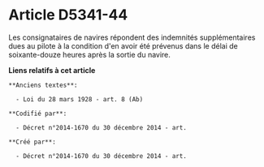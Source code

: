 # Article D5341-44

Les consignataires de navires répondent des indemnités supplémentaires dues au pilote à la condition d'en avoir été prévenus
dans le délai de soixante-douze heures après la sortie du navire.

**Liens relatifs à cet article**

	**Anciens textes**:

	  - Loi du 28 mars 1928 - art. 8 (Ab)

	**Codifié par**:

	  - Décret n°2014-1670 du 30 décembre 2014 - art.

	**Créé par**:

	  - Décret n°2014-1670 du 30 décembre 2014 - art.
